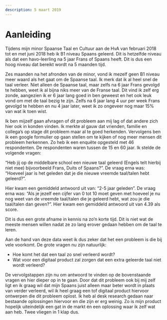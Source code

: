 ```yaml
---
description: 5 maart 2019
---
```


# Aanleiding

Tijdens mijn minor Spaanse Taal en Cultuur aan de HvA van februari 2018 tot en met juni 2018 heb ik B1 niveau Spaans geleerd. Dit is hetzelfde niveau als dat een havo-leerling na 5 jaar Frans of Spaans heeft. Dit is dus een hoog niveau dat bereikt wordt na 5 maanden tijd. 

Zes maanden na het afronden van de minor, vond ik mezelf geen B1 niveau meer waard als het gaat om de Spaanse taal. Ik merk dat ik al heel snel de taal verleer. Niet alleen de Spaanse taal, maar zelfs na 6 jaar Frans gevolgd te hebben, weet ik al bijna niks meer van de Franse taal. Dit vind ik zelf erg zonde, aangezien ik er 6 jaar lang goed in ben geweest en het ook leuk vond om met de taal bezig te zijn. Zelfs na 6 jaar lang 4 uur per week Frans gevolgd te hebben en nu 4 jaar later, weet ik zo ongeveer nog maar 15% van wat ik toen wist. 

Ik ben mijzelf gaan afvragen of dit probleem aan mij lag of dat andere zich hier ook in konden vinden. Ik merkte al gauw dat vrienden, familie en collega’s op stage dit probleem maar al te goed herkenden. Vervolgens ben ik een google formulier op gaan stellen om te kijken of nog meer mensen dit probleem herkennen. Zo heb ik een enquête opgesteld met 46 respondenten. De respondenten waren tussen de 15 en 60 jaar. Ik stelde de volgende vragen: 

“Heb jij op de middelbare school een nieuwe taal geleerd \(Engels telt hierbij niet mee\) bijvoorbeeld Frans, Duits of Spaans?”. De vraag erna was: “Hoeveel jaar is het geleden dat je die nieuwe vreemde taal/talen hebt geleerd?”.

Hier kwam een gemiddeld antwoord uit van: “2-5 jaar geleden”. De vraag erna was: “Als je jezelf een cijfer van 0 tot 10 moet geven met hoeveel je nu nog weet van de vreemde taal/talen die je geleerd hebt, wat zou je die taal/talen dan geven?”. Hier kwam een gemiddeld antwoord uit van 4.39 als score. 

Dit is dus een grote afname in kennis na zo’n korte tijd. Dit is niet wat de meeste mensen willen nadat ze zo lang erover gedaan hebben om de taal te leren. 

Aan de hand van deze data weet ik dus zeker dat het een probleem is die bij vele voorkomt. De grote vragen nu zijn natuurlijk:

* Hoe komt het dat een taal zo snel verleerd wordt?
* Wat voor een digitaal product zal zorgen dat een extra geleerde taal niet wordt verleerd?

De vervolgstappen zijn nu om antwoord te vinden op de bovenstaande vragen en hier dieper op in te gaan. Door dat dit probleem ook bij mij zelf ligt en ik graag wil dat mijn Spaans juist alleen maar beter wordt in plaats van verder verleerd, wil ik heel graag een tof digitaal product hiervoor ontwerpen die dit probleem oplost. Ik heb al desk research gedaan naar bestaande oplossingen hiervoor en die zijn er erg weinig. Zo is mijn product hopelijk uiteindelijk een gat in de markt én een oplossing waar ik zelf wat aan heb. Twee vliegen in 1 klap dus.

